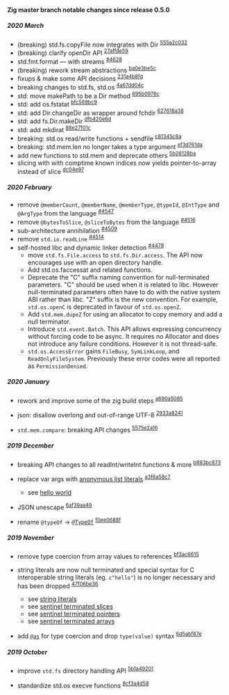 #### Zig master branch notable changes since release 0.5.0

##### 2020 March
- (breaking) std.fs.copyFile now integrates with Dir <sup>[555a2c032](https://github.com/ziglang/zig/commit/555a2c03286507ffe4bd3bea2154dbfb719ebef1)</sup>
- (breaking) clarify openDir API <sup>[27affde59](https://github.com/ziglang/zig/commit/27affde592653ac7f92489cec404b4bf3e0d1b29)</sup>
- std.fmt.format — with streams <sup>[#4628](https://github.com/ziglang/zig/pull/4628)</sup>
- (breaking) rework stream abstractions <sup>[ba0e3be5c](https://github.com/ziglang/zig/commit/ba0e3be5cfa2f60f2f9d2a4eb319408f972796c2)</sup>
- fixups & make some API decisions <sup>[231a4b8fd](https://github.com/ziglang/zig/commit/231a4b8fde6ff061198c76d02990a471ec48c977)</sup>
- breaking changes to std.fs, std.os <sup>[4a67dd04c](https://github.com/ziglang/zig/commit/4a67dd04c99954af2fd8e38b99704a1faea16267)</sup>
- std: move makePath to be a Dir method <sup>[695b0976c](https://github.com/ziglang/zig/commit/695b0976c3757325d4b2043151d267bcc7490f7e)</sup>
- std: add os.fstatat <sup>[bfc569bc9](https://github.com/ziglang/zig/commit/bfc569bc9877a4f305080bc6cde0e42fed7433e0)</sup>
- std: add Dir.changeDir as wrapper around fchdir <sup>[627618a38](https://github.com/ziglang/zig/commit/627618a38d291d9cc76c8e30e33cad60dc26cf11)</sup>
- std: add fs.Dir.makeDir <sup>[dfb420e6d](https://github.com/ziglang/zig/commit/dfb420e6d779b9b6d60a277401aadba2800e3572)</sup>
- std: add mkdirat <sup>[88e27f01c](https://github.com/ziglang/zig/commit/88e27f01c8dbf4bda5726c93d12cc4a1d174989d)</sup>
- breaking: std.os read/write functions + sendfile <sup>[c81345c8a](https://github.com/ziglang/zig/commit/c81345c8aec56a108f6f98001666a1552d65ce85)</sup>
- breaking: std.mem.len no longer takes a type argument <sup>[ef3d761da](https://github.com/ziglang/zig/commit/ef3d761da545a3a72928ed0e0ba3b749a4cb74d8)</sup>
- add new functions to std.mem and deprecate others <sup>[5b26128ba](https://github.com/ziglang/zig/commit/5b26128bacddf594dfe45958a236bfa2459f878b)</sup>
- slicing with with comptime known indices now yields pointer-to-array instead of slice <sup>[dc04e97](https://github.com/ziglang/zig/commit/dc04e97098010f590d109e6e70d4afe79cd8f01b)</sup>

##### 2020 February
- remove `@memberCount`, `@memberName`,  `@memberType`, `@typeId`, `@IntType` and `@ArgType` from the language <sup>[#4547](https://github.com/ziglang/zig/pull/4547)</sup>
- remove `@bytesToSlice`, `@sliceToBytes` from the language <sup>[#4516](https://github.com/ziglang/zig/pull/4516)</sup>
- sub-architecture annihilation <sup>[#4509](https://github.com/ziglang/zig/pull/4509)</sup>
- remove `std.io.readLine` <sup>[#4514](https://github.com/ziglang/zig/pull/4514)</sup>
- self-hosted libc and dynamic linker detection <sup>[#4478](https://github.com/ziglang/zig/pull/4478)</sup>
  - move `std.fs.File.access` to `std.fs.Dir.access`. The API now encourages use with an open directory handle.
  - Add std.os.faccessat and related functions.
  - Deprecate the "C" suffix naming convention for null-terminated parameters. "C" should be used when it is related to libc. However null-terminated parameters often have to do with the native system
ABI rather than libc. "Z" suffix is the new convention. For example, `std.os.openC` is deprecated in favour of `std.os.openZ`.
  - Add `std.mem.dupeZ` for using an allocator to copy memory and add a null terminator.
  - Introduce `std.event.Batch`. This API allows expressing concurrency without forcing code to be async. It requires no Allocator and does not introduce any failure conditions. However it is not thread-safe.
  - `std.os.AccessError` gains `FileBusy`, `SymLinkLoop`, and `ReadOnlyFileSystem`. Previously these error codes were all reported as `PermissionDenied`.

##### 2020 January

- rework and improve some of the zig build steps
<sup>[a690a5085](https://github.com/ziglang/zig/commit/a690a5085ddbfb540cf07db146645a9f8a4e92f6)</sup>

- json: disallow overlong and out-of-range UTF-8
<sup>[2933a8241](https://github.com/ziglang/zig/commit/2933a8241a54af436f2df5eac73aa2acf5eabd40)</sup>

- `std.mem.compare`: breaking API changes
<sup>[5575e2a16](https://github.com/ziglang/zig/commit/5575e2a168c07d2dcc0e58146231e490ef8a898e)</sup>

##### 2019 December

- breaking API changes to all readInt/writeInt functions & more
<sup>[b883bc873](https://github.com/ziglang/zig/commit/b883bc873df7f1a8fa3a13800402e1ec8da74328)</sup>

- replace var args with [anonymous list literals](https://ziglang.org/documentation/master/#Anonymous-List-Literals)
<sup>[a3f6a58c7](https://github.com/ziglang/zig/commit/a3f6a58c7785e7958f9d0b96d54356944bf34e32)</sup>
  - see [hello world](https://ziglang.org/documentation/master/#Hello-World)

- JSON unescape
<sup>[6af39aa49](https://github.com/ziglang/zig/commit/6af39aa49afeb3498d6c5dfa0b60a0fdc15ca47c)</sup>

- rename `@typeOf` → [`@TypeOf`](https://ziglang.org/documentation/master/#TypeOf)
<sup>[f0ee0688f](https://github.com/ziglang/zig/commit/f0ee0688f20dd012b4e069324abdba081ff19369)</sup>

##### 2019 November
- remove type coercion from array values to references
<sup>[bf3ac6615](https://github.com/ziglang/zig/commit/bf3ac6615051143a9ef41180cd74e88de5dd573d)</sup>

- string literals are now null terminated and special syntax for C interoperable string literals (eg. `c"hello"`) is no longer necessary and has been dropped
<sup>[47f06be36](https://github.com/ziglang/zig/commit/47f06be36943f808aa9798c19172363afe6ae35c)</sup>
  - see [string literals](https://ziglang.org/documentation/master/#String-Literals-and-Character-Literals)
  - see [sentinel terminated slices](https://ziglang.org/documentation/master/#Sentinel-Terminated-Slices)
  - see [sentinel terminated pointers](https://ziglang.org/documentation/master/#Sentinel-Terminated-Pointers)
  - see [sentinel terminated arrays](https://ziglang.org/documentation/master/#Sentinel-Terminated-Arrays)

- add [`@as`](https://ziglang.org/documentation/master/#as) for type coercion and drop `type(value)` syntax
<sup>[6d5abf87e](https://github.com/ziglang/zig/commit/6d5abf87ecd3509c6fb8b9c917b73b4db2ae59ff)</sup>

##### 2019 October

- improve `std.fs` directory handling API
<sup>[5b1a49201](https://github.com/ziglang/zig/commit/5b1a492012241276a4b7539ca6664234f0629c79)</sup>

- standardize std.os execve functions
<sup>[8cf3a4d58](https://github.com/ziglang/zig/commit/8cf3a4d586b675a239c9cfa1ea07fa9f59ebf0a4)</sup>
